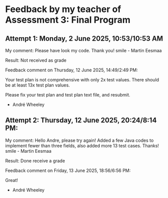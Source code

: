 # Feedback by my teacher of Assessment 3: Final Program

## Attempt 1: Monday, 2 June 2025, 10:53/10:53 AM

My comment: Please have look my code. Thank you! smile - Martin Eesmaa

Result: Not received as grade

Feedback comment on Thursday, 12 June 2025, 14:49/2:49 PM:

Your test plan is not comprehensive with only 2x test values. There should be at least 13x test plan values.

Please fix your test plan and test plan text file, and resubmit.

- André Wheeley

## Attempt 2: Thursday, 12 June 2025, 20:24/8:14 PM:

My comment: Hello Andre, please try again! Added a few Java codes to implement fewer than three fields, also added more 13 test cases. Thanks! smile - Martin Eesmaa

Result: Done receive a grade

Feedback comment on Friday, 13 June 2025, 18:56/6:56 PM:

Great!

- André Wheeley